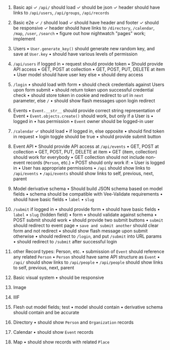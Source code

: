 1. Basic api
  ✓ `/api/` should load
    ✓ should be json
    ✓ header should have links to `/api/users`, `/api/groups`, `/api/records`

1. Basic e2e
  ✓ `/` should load
    ✓ should have header and footer
    ✓ should be responsive
    ✓ header should have links to `/directory`, `/calendar`, `/map`, `/user`, `/search`
    • figure out how nightwatch "pages" work; implement

1. Users
  • `User.generate_key()` should generate new random key, and save at `User.key`
  • should have various levels of permission

1. `/api/users`
  if logged in
    • request should provide token
    • Should provide API access
      • GET, POST at collection
      • GET, POST, PUT, DELETE at item
    • User model should have user key
  else
    • should deny access

1. `/login`
  • should load with form
  • should check credentials against Users upon form submit
  • should return token upon successful credential check
  • should store token in cookie and redirect to url in `next` parameter, else `/`
  • should show flash messages upon login redirect

1. Events
  • `Event.__str__` should provide correct string representation of Event
  • `Event.objects.create()` should work, but only if a User is
    • logged in
    • has permission
  • `Event` owner should be logged-in user

1. `/calendar`
  ✓ should load
  • if logged in, else opposite
    • should find token in request
    • login toggle should be true
    • should provide submit button

1. Event API
  • Should provide API access at `/api/events`
    • GET, POST at collection
    • GET, POST, PUT, DELETE at item
  • GET (item, collection) should work for everybody
  • GET collection should not include non-event records (`Person`, etc.)
  • POST should only work if:
    • User is logged in
    • User has appropriate permissions
  • `/api` should show links to `/api/events`
  • `/api/events` should show links to self, previous, next, parent

1. Model derivative schema
  • Should build JSON schema based on model fields
  • schema should be compatible with Vee-Validate requirements
  • should have basic fields
    • `label`
    • `slug`

1. `/submit`
  if logged in
    • should provide form
    • should have basic fields
      • `label`
      • `slug` (hidden field)
    • form
      • should validate against schema
      • POST submit should work
    • should provide two submit buttons
      • `submit` should redirect to event page
      • `save and submit another` should clear form and not redirect
    • should show flash message upon submit
  otherwise
    • should redirect to `/login`, and put `/submit` into URL params
    • should redirect to `/submit` after successful login

1. other Record types: Person, etc.
  • submission of `Event` should reference any related `Person`
  • `Person` should have same API structure as `Event`
  • `/api/` should show links to `/api/people`
  • `/api/people` should show links to self, previous, next, parent

1. Basic visual system
  • should be responsive

1. Image

1. IIIF

1. Flesh out model fields; test
  • model should contain
  • derivative schema should contain and be accurate

1. Directory
  • should show `Person` and `Organization` records

1. Calendar
  • should show `Event` records

1. Map
  • should show records with related `Place`
